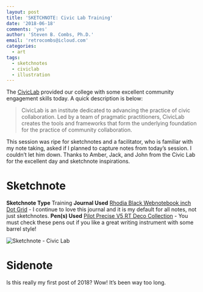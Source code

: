 ```yaml
---
layout: post
title: 'SKETCHNOTE: Civic Lab Training'
date: '2018-06-18'
comments: 'yes'
author: 'Steven B. Combs, Ph.D.'
email: 'retrocombs@icloud.com'
categories:
  - art
tags:
  - sketchnotes
  - civiclab
  - illustration
---
```


The [CivicLab][1] provided our college with some excellent community engagement skills today. A quick description is below:

> CivicLab is an institute dedicated to advancing the practice of civic collaboration. Led by a team of pragmatic practitioners, CivicLab creates the tools and frameworks that form the underlying foundation for the practice of community collaboration.

This session was ripe for sketchnotes and a facilitator, who is familiar with my note taking, asked if I planned to capture notes from today’s session. I couldn’t let him down. Thanks to Amber, Jack, and John from the Civic Lab for the excellent day and sketchnote inspirations.

# Sketchnote

**Sketchnote Type** Training
**Journal Used** [Rhodia Black Webnotebook inch Dot Grid][2] - I continue to love this journal and it is my default for all notes, not just sketchnotes.
**Pen(s) Used** [Pilot Precise V5 RT Deco Collection][3] - You must check these pens out if you like a great writing instrument with some barrel style!

![][image-1]

# Sidenote
Is this really my first post of 2018? Wow! It’s been way too long.

[1]:	http://www.educationcoalition.com/#partners
[2]:	http://amzn.to/2c5gouJ
[3]:	https://amzn.to/2JUDnZK

[image-1]:	/images/posts/2018-06-18-civic-lab.png "Sketchnote - Civic Lab"
